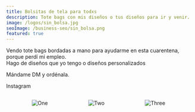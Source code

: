 ```yaml
---
title: Bolsitas de tela para todxs
description: Tote bags con mis diseños o tus diseños para ir y venir.
image: /logos/sin_bolsa.jpg
seoImage: /business-seo/sin_bolsa.png
featured: true
---
```


<div class="has-text-centered">
<p>
Vendo tote bags bordadas a mano para ayudarme en esta cuarentena, porque perdí mi empleo.
<br/>
Hago de diseños que yo tengo o diseños personalizados
</p>
<p></p>
<p>Mándame DM y ordénala.</p>

<b-button type="is-primary" tag="a" href="https://www.instagram.com/sin_bolsa">Instagram</b-button>
</div>

<div class="columns" style="margin-top: 15px">
  <div class="column"></div>
  <div class="column is-4">
    <figure class="image">
      <img src="/business/sin_bolsa/1.png" alt="One"></img>
    </figure>
  </div>
  <div class="column is-4">
    <figure class="image">
      <img src="/business/sin_bolsa/2.jpg" alt="Two"></img>
    </figure>
  </div>
  <div class="column is-4">
    <figure class="image">
      <img src="/business/sin_bolsa/3.jpg" alt="Three"></img>
    </figure>
  </div>
  <div class="column"></div>
</div>
